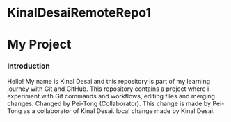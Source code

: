 # KinalDesaiRemoteRepo1
# My Project
### Introduction
Hello! My name is Kinal Desai and this repository is part of my learning journey with Git and GitHub.
This repository contains a project where i experiment with Git commands and workflows, editing files and merging changes.
Changed by Pei-Tong (Collaborator).
This change is made by Pei-Tong as a collaborator of Kinal Desai.
local change made by Kinal Desai.
